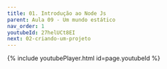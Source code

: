 ```yaml
---
title: 01. Introdução ao Node Js
parent: Aula 09 - Um mundo estático
nav_order: 1
youtubeId: 27helUCt8EI
next: 02-criando-um-projeto
---
```


{% include youtubePlayer.html id=page.youtubeId %}
